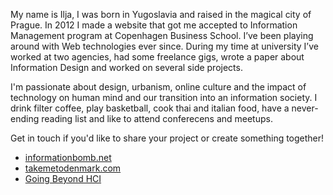 My name is Ilja, I was born in Yugoslavia and raised in the magical city of Prague. In 2012 I made a website that got me accepted to Information Management program at Copenhagen Business School. I’ve been playing around with Web technologies ever since. During my time at university I’ve worked at two agencies, had some freelance gigs, wrote a paper about Information Design and worked on several side projects.

I'm passionate about design, urbanism, online culture and the impact of technology on human mind and our transition into an information society. I drink filter coffee, play basketball, cook thai and italian food, have a never-ending reading list and like to attend conferecens and meetups.

Get in touch if you'd like to share your project or create something together!

- [informationbomb.net](http://informationbomb.net)
- [takemetodenmark.com](http://takemetodenmark.com)
- [Going Beyond HCI](https://iljapanic.github.io/panic-bachelor)
